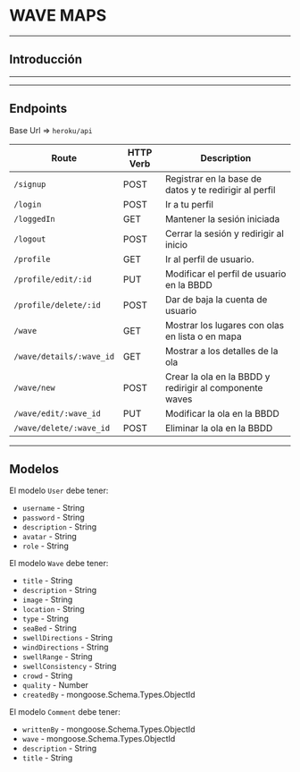 # WAVE MAPS
-------------------------------------------------------------------


## Introducción


-------------------------------------------------------------------
-------------------------------------------------------------------


## Endpoints 

Base Url => `heroku/api`

|       Route        | HTTP Verb |          Description          |
|--------------------|-----------|-------------------------------|
| `/signup` |    POST    | Registrar en la base de datos y te redirigir al perfil |
| `/login` |    POST    | Ir a tu perfil |
| `/loggedIn` |    GET    | Mantener la sesión iniciada |
| `/logout` |    POST    | Cerrar la sesión y redirigir al inicio |
| `/profile` |    GET    | Ir al perfil de usuario. |
| `/profile/edit/:id` |    PUT    | Modificar el perfil de usuario en la BBDD |
| `/profile/delete/:id` |    POST    | Dar de baja la cuenta de usuario |
| `/wave` |    GET    | Mostrar los lugares con olas en lista o en mapa |
| `/wave/details/:wave_id` |    GET    | Mostrar a los detalles de la ola |
| `/wave/new` |    POST    | Crear la ola en la BBDD y redirigir al componente waves |
| `/wave/edit/:wave_id` |    PUT    | Modificar la ola en la BBDD |
| `/wave/delete/:wave_id` |    POST    | Eliminar la ola en la BBDD |


-------------------------------------------------------------------


## Modelos

El modelo `User` debe tener:
- `username` - String
- `password` - String
- `description` - String
- `avatar` - String
- `role` - String


El modelo `Wave` debe tener:

- `title` - String
- `description` - String
- `image` - String
- `location` - String
- `type` - String
- `seaBed` - String
- `swellDirections` - String
- `windDirections` - String
- `swellRange` - String
- `swellConsistency` - String
- `crowd` - String
- `quality` - Number
- `createdBy` - mongoose.Schema.Types.ObjectId

El modelo `Comment` debe tener:
- `writtenBy` - mongoose.Schema.Types.ObjectId
- `wave` - mongoose.Schema.Types.ObjectId
- `description` - String
- `title` - String

